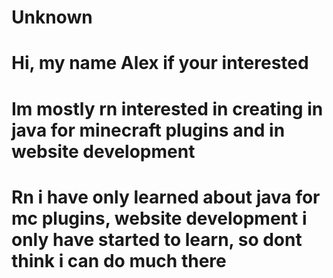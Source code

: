 # Unknown
# Hi, my name Alex if your interested
# Im mostly rn interested in creating in java for minecraft plugins and in website development
# Rn i have only learned about java for mc plugins, website development i only have started to learn, so dont think i can do much there
